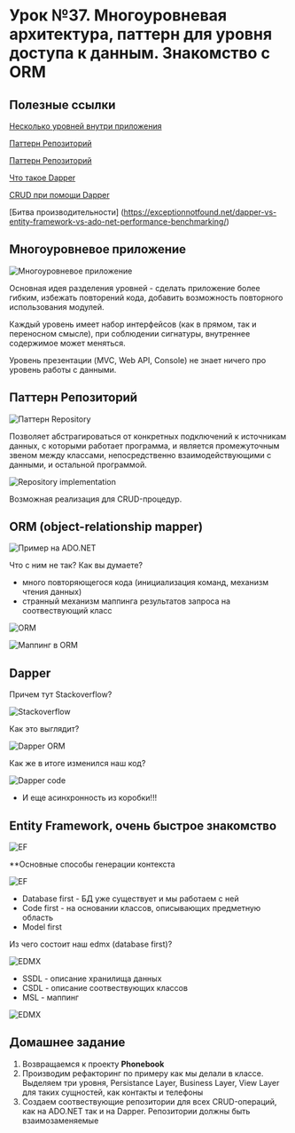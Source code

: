# Урок №37. Многоуровневая архитектура, паттерн для уровня доступа к данным. Знакомство с ORM

## Полезные ссылки


[Несколько уровней внутри приложения](https://www.codeproject.com/Articles/36847/Three-Layer-Architecture-in-C-NET-2)

[Паттерн Репозиторий](https://metanit.com/sharp/articles/mvc/11.php)

[Паттерн Репозиторий](https://habr.com/ru/post/248505/)

[Что такое Dapper](https://dapper-tutorial.net/dapper)

[CRUD при помощи Dapper](https://habr.com/ru/sandbox/71430/)

[Битва производительности] (https://exceptionnotfound.net/dapper-vs-entity-framework-vs-ado-net-performance-benchmarking/)

## Многоуровневое приложение

![Многоуровневое приложение](/Module-5/images/3-tiers.png)

Основная идея разделения уровней - сделать приложение более гибким, избежать повторений кода, добавить возможность повторного использования модулей.

Каждый уровень имеет набор интерфейсов (как в прямом, так и переносном смысле), при соблюдении сигнатуры, внутреннее содержимое может меняться.

Уровень презентации (MVC, Web API, Console) не знает ничего про уровень работы с данными.

## Паттерн Репозиторий

![Паттерн Repository](/Module-5/images/repository.png)

Позволяет абстрагироваться от конкретных подключений к источникам данных, с которыми работает программа, и является промежуточным звеном 
между классами, непосредственно взаимодействующими с данными, и остальной программой.

![Repository implementation](/Module-5/images/repository-implementation.png)

Возможная реализация для CRUD-процедур.

## ORM (object-relationship mapper)

![Пример на ADO.NET](/Module-5/images/adonet-sample.png)

Что с ним не так? Как вы думаете?

- много повторяющегося кода (инициализация команд, механизм чтения данных)
- странный механизм маппинга результатов запроса на соотвествующий класс

![ORM](/Module-5/images/orm.png)

![Маппинг в ORM](/Module-5/images/orm-mapping.png)


## Dapper

Причем тут Stackoverflow?

![Stackoverflow](/Module-5/images/so.png)

Как это выглядит?

![Dapper ORM](/Module-5/images/dapper-orm.png)

Как же в итоге изменился наш код?

![Dapper code](/Module-5/images/dapper-code.png)

- И еще асинхронность из коробки!!!

## Entity Framework, очень быстрое знакомство

![EF](/Module-5/images/ef-general.png)

**Основные способы генерации контекста

![EF](/Module-5/images/context-creation-ways.png)

- Database first - БД уже существует и мы работаем с ней
- Code first - на основании классов, описывающих предметную область
- Model first

Из чего состоит наш edmx (database first)? 

![EDMX](/Module-5/images/edmx-1.png)

- SSDL - описание хранилища данных
- CSDL - описание соотвествующих классов
- MSL - маппинг

![EDMX](/Module-5/images/edmx-2.png)

## Домашнее задание

1. Возвращаемся к проекту **Phonebook**
2. Производим рефакторинг по примеру как мы делали в классе. Выделяем три уровня, Persistance Layer, Business Layer, View Layer для таких сущностей, как контакты и телефоны
3. Создаем соотвествующие репозитории для всех CRUD-операций, как на ADO.NET так и на Dapper. Репозитории должны быть взаимозаменяемые

